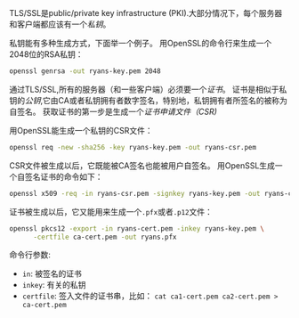 
TLS/SSL是public/private key infrastructure (PKI).大部分情况下，每个服务器和客户端都应该有一个*私钥*。

私钥能有多种生成方式，下面举一个例子。
用OpenSSL的命令行来生成一个2048位的RSA私钥：
```sh
openssl genrsa -out ryans-key.pem 2048
```

通过TLS/SSL,所有的服务器（和一些客户端）必须要一个*证书*。
证书是相似于私钥的*公钥*,它由CA或者私钥拥有者数字签名，特别地，私钥拥有者所签名的被称为自签名。
获取证书的第一步是生成一个*证书申请文件（CSR)*

用OpenSSL能生成一个私钥的CSR文件：
```sh
openssl req -new -sha256 -key ryans-key.pem -out ryans-csr.pem
```
CSR文件被生成以后，它既能被CA签名也能被用户自签名。
用OpenSSL生成一个自签名证书的命令如下：
```sh
openssl x509 -req -in ryans-csr.pem -signkey ryans-key.pem -out ryans-cert.pem
```
证书被生成以后，它又能用来生成一个`.pfx`或者`.p12`文件：
```sh
openssl pkcs12 -export -in ryans-cert.pem -inkey ryans-key.pem \
      -certfile ca-cert.pem -out ryans.pfx
```

命令行参数:

* `in`: 被签名的证书
* `inkey`: 有关的私钥
* `certfile`: 签入文件的证书串，比如： `cat ca1-cert.pem ca2-cert.pem > ca-cert.pem`

